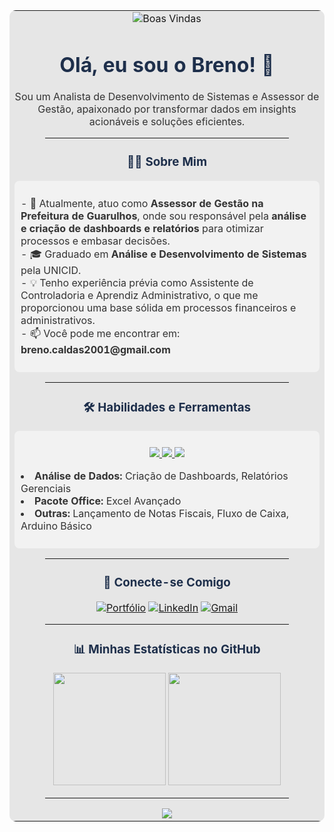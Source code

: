 <!--
COR_AZUL_ESCURO_TITULO = '#1E2F4B'
COR_BRANCO_CREME_FUNDO = '#E6E6E6'
COR_DEMAIS_INFOS = 'white'
TEXTO_SOBRE_CREME = '#333333'
-->

<!-- Tabela principal para simular o fundo creme em todo o conteúdo -->
<table width="100%" bgcolor="#E6E6E6" cellpadding="20" style="border-radius: 10px;"> <!-- Adicionado cellpadding e um leve border-radius -->
<tr>
<td align="center"> <!-- Todo o conteúdo dentro desta célula será centralizado -->

  <img src="https://img.shields.io/badge/Bem--Vindo(a)!-1E2F4B?style=for-the-badge&logoColor=white" alt="Boas Vindas" />
  <!-- Se quiser um banner personalizado, crie uma imagem com fundo #1E2F4B e texto branco -->
  <!-- <img src="URL_DO_SEU_BANNER_COM_FUNDO_AZUL_ESCURO" alt="Meu Banner" width="700"/> -->

  <h1 style="color: #1E2F4B;">Olá, eu sou o Breno! 👋</h1>

  <p style="color: #333333; max-width: 700px; margin:auto;">
    Sou um Analista de Desenvolvimento de Sistemas e Assessor de Gestão, apaixonado por transformar dados em insights acionáveis e soluções eficientes.
  </p>

  <hr style="border-color: #1E2F4B; width: 80%;">

  <!-- Seção Sobre Mim -->
  <div>
    <h3 style="color: #1E2F4B;">👨‍💻 Sobre Mim</h3>
    <div style="color: #333333; max-width: 600px; margin:auto; text-align: left; padding: 10px; background-color: rgba(255,255,255,0.5); border-radius: 8px;"> <!-- Fundo branco translúcido para destacar -->
      <p>
        - 🔭 Atualmente, atuo como <strong>Assessor de Gestão na Prefeitura de Guarulhos</strong>, onde sou responsável pela <strong>análise e criação de dashboards e relatórios</strong> para otimizar processos e embasar decisões.<br>
        - 🎓 Graduado em <strong>Análise e Desenvolvimento de Sistemas</strong> pela UNICID.<br>
        - 💡 Tenho experiência prévia como Assistente de Controladoria e Aprendiz Administrativo, o que me proporcionou uma base sólida em processos financeiros e administrativos.<br>
        - 📫 Você pode me encontrar em: <strong>breno.caldas2001@gmail.com</strong>
      </p>
    </div>
  </div>

  <hr style="border-color: #1E2F4B; width: 80%;">

  <!-- Seção Habilidades e Ferramentas -->
  <div>
    <h3 style="color: #1E2F4B;">🛠️ Habilidades e Ferramentas</h3>
    <div style="color: #333333; padding: 10px; background-color: rgba(255,255,255,0.5); border-radius: 8px; display: inline-block;"> <!-- Fundo branco translúcido para destacar -->
      <p>
        <!-- Adapte os ícones conforme suas habilidades. Veja https://skillicons.dev/ para mais opções -->
        <a href="https://skillicons.dev">
          <img src="https://skillicons.dev/icons?i=html,css,vscode,git" />
          <img src="https://img.shields.io/badge/-Excel-217346?style=flat-square&logo=microsoft-excel&logoColor=white" />
          <img src="https://img.shields.io/badge/-Arduino-00979D?style=flat-square&logo=arduino&logoColor=white" />
        </a>
      </p>
      <ul style="list-style-position: inside; padding-left: 0; text-align: left;">
        <li><strong>Análise de Dados:</strong> Criação de Dashboards, Relatórios Gerenciais</li>
        <li><strong>Pacote Office:</strong> Excel Avançado</li>
        <li><strong>Outras:</strong> Lançamento de Notas Fiscais, Fluxo de Caixa, Arduino Básico</li>
      </ul>
    </div>
  </div>

  <hr style="border-color: #1E2F4B; width: 80%;">

  <h3 style="color: #1E2F4B;">🔗 Conecte-se Comigo</h3>
  <p>
    <a href="https://Bren0o.github.io/"><img src="https://img.shields.io/badge/Meu_Portfólio-1E2F4B?style=for-the-badge&logo=github&logoColor=white" alt="Portfólio"/></a>
    <a href="URL_DO_SEU_LINKEDIN_AQUI"><img src="https://img.shields.io/badge/linkedin-%231E2F4B?style=for-the-badge&logo=linkedin&logoColor=white" alt="LinkedIn"/></a>
    <a href="mailto:breno.caldas2001@gmail.com"><img src="https://img.shields.io/badge/Gmail-1E2F4B?style=for-the-badge&logo=gmail&logoColor=white" alt="Gmail"/></a>
  </p>

  <hr style="border-color: #1E2F4B; width: 80%;">

  <h3 style="color: #1E2F4B;">📊 Minhas Estatísticas no GitHub</h3>
  <p>
    <!-- Os cards de estatísticas já são centralizados por padrão quando colocados em um <p align="center"> ou dentro de uma célula de tabela centralizada -->
    <!-- A cor de fundo dos cards foi definida para ser a cor creme, e o fundo do card em si é transparente -->
    <img height="180em" src="https://github-readme-stats.vercel.app/api?username=Bren0o&show_icons=true&theme=transparent&bg_color=00000000&title_color=1E2F4B&text_color=333333&icon_color=1E2F4B&border_color=1E2F4B&include_all_commits=true&count_private=true"/>
    <img height="180em" src="https://github-readme-stats.vercel.app/api/top-langs/?username=Bren0o&layout=compact&langs_count=8&theme=transparent&bg_color=00000000&title_color=1E2F4B&text_color=333333&icon_color=1E2F4B&border_color=1E2F4B"/>
  </p>
  <!-- NOTA: bg_color=00000000 torna o fundo do card transparente, então ele mostrará o #E6E6E6 da tabela principal -->
  <!-- border_color=1E2F4B foi adicionado para dar uma borda azul aos cards -->

  <hr style="border-color: #1E2F4B; width: 80%;">

  <img src="https://img.shields.io/badge/Obrigado_pela_visita!-1E2F4B?style=flat-square" />

</td>
</tr>
</table>
